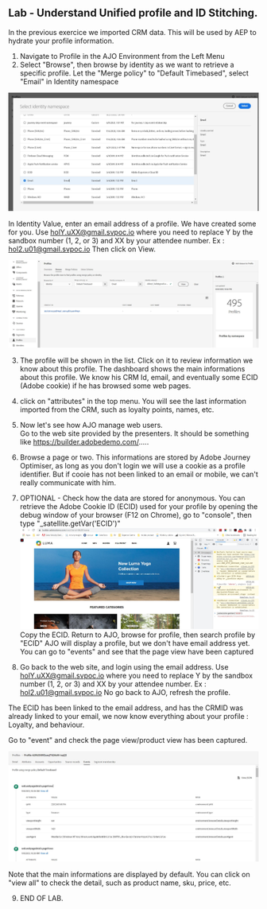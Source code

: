 ## Lab - Understand Unified profile and ID Stitching. 

In the previous exercice we imported CRM data. This will be used by AEP to hydrate your profile information.

1. Navigate to Profile in the AJO Environment from the Left Menu
2. Select "Browse", then browse by identity as we want to retrieve a specific profile. 
Let the "Merge policy" to "Default Timebased", select "Email" in Identity namespace

![Identity](https://github.com/adobe-dss-aep/ajo-handson-labs/blob/main/0.%20Images/Identity_profileSearchEmail0.JPG)

In Identity Value, enter an email address of a profile. We have created some for you. Use holY.uXX@gmail.svpoc.io where you need to replace Y by the sandbox number (1, 2, or 3) and XX by your attendee number. Ex : hol2.u01@gmail.svpoc.io
Then click on View. 

![Identity](https://github.com/adobe-dss-aep/ajo-handson-labs/blob/main/0.%20Images/Identity_profileSearchEmail.JPG)

3. The profile will be shown in the list. Click on it to review information we know about this profile. 
The dashboard shows the main informations about this profile. We know his CRM Id, email, and eventually some ECID (Adobe cookie) if he has browsed some web pages. 

4. click on "attributes" in the top menu. You will see the last information imported from the CRM, such as loyalty points, names, etc. 

5. Now let's see how AJO manage web users.  
Go to the web site provided by the presenters. It should be something like https://builder.adobedemo.com/.....

6. Browse a page or two. 
This informations are stored by Adobe Journey Optimiser, as long as you don't login we will use a cookie as a profile identifier. But if cooie has not been linked to an email or mobile, we can't really communicate with him.

7. OPTIONAL - Check how the data are stored for anonymous.
You can retrieve the Adobe Cookie ID (ECID) used for your profile by opening the debug window of your browser (F12 on Chrome), go to "console", then type "_satellite.getVar('ECID')"
![Identity](https://github.com/adobe-dss-aep/ajo-handson-labs/blob/main/0.%20Images/Identity_web_ECID.JPG)
Copy the ECID. Return to AJO, browse for profile, then search profile by "ECID"
AJO will display a profile, but we don't have email address yet. You can go to "events" and see that the page view have been captured 

8. Go back to the web site, and login using the email address. Use holY.uXX@gmail.svpoc.io where you need to replace Y by the sandbox number (1, 2, or 3) and XX by your attendee number. Ex : hol2.u01@gmail.svpoc.io
No go back to AJO, refresh the profile. 

The ECID has been linked to the email address, and has the CRMID was already linked to your email, we now know everything about your profile : Loyalty, and behaviour.

Go to "event" and check the page view/product view has been captured. 

![Identity](https://github.com/adobe-dss-aep/ajo-handson-labs/blob/main/0.%20Images/Identity_profileEvents.JPG)

Note that the main informations are displayed by default. You can click on "view all" to check the detail, such as product name, sku, price, etc. 

9.  END OF LAB.